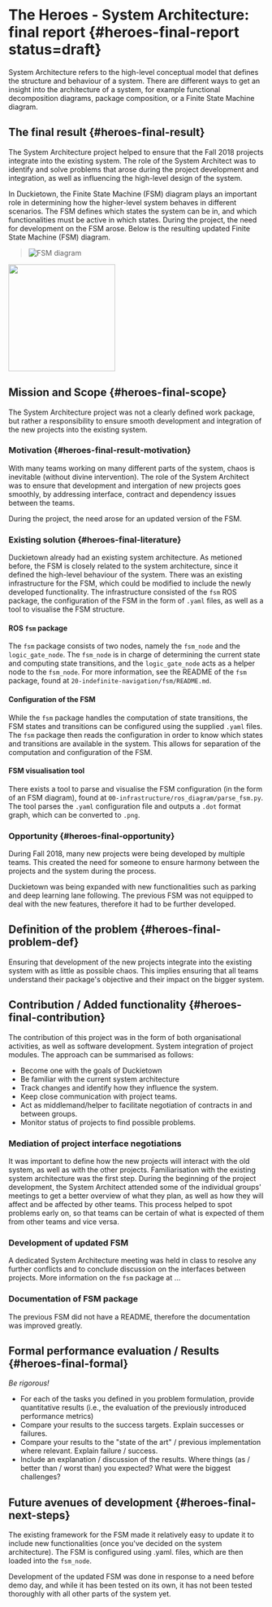 #  The Heroes - System Architecture: final report {#heroes-final-report status=draft}

<!--
General notes:
- REMEMBER to change the "heroes" in the chapter labels to your group label!
-->

System Architecture refers to the high-level conceptual model that defines the structure and behaviour of a system. There are different ways to get an insight into the architecture of a system, for example functional decomposition diagrams, package composition, or a Finite State Machine diagram.

## The final result {#heroes-final-result}
The System Architecture project helped to ensure that the Fall 2018 projects integrate into the existing system. The role of the System Architect was to identify and solve problems that arose during the project development and integration, as well as influencing the high-level design of the system.

In Duckietown, the Finite State Machine (FSM) diagram plays an important role in determining how the higher-level system behaves in different scenarios. The FSM defines which states the system can be in, and which functionalities must be active in which states. During the project, the need for development on the FSM arose. Below is the resulting updated Finite State Machine (FSM) diagram.

>![FSM diagram](fsm_default.png)

<div figure-id="fig:fsm-diagram" figure-caption="The Finite State Machine">
     <img src="fsm_default.png" style='width: 15em'/>
</div>

## Mission and Scope {#heroes-final-scope}

The System Architecture project was not a clearly defined work package, but rather a responsibility to ensure smooth development and integration of the new projects into the existing system.

### Motivation {#heroes-final-result-motivation}

With many teams working on many different parts of the system, chaos is inevitable (without divine intervention). The role of the System Architect was to ensure that development and intergation of new projects goes smoothly, by addressing interface, contract and dependency issues between the teams.

During the project, the need arose for an updated version of the FSM.

### Existing solution {#heroes-final-literature}

Duckietown already had an existing system architecture. As metioned before, the FSM is closely related to the system architecture, since it defined the high-level behaviour of the system. There was an existing infrastructure for the FSM, which could be modified to include the newly developed functionality. The infrastructure consisted of the `fsm` ROS package, the configuration of the FSM in the form of `.yaml` files, as well as a tool to visualise the FSM structure.

#### ROS `fsm` package
The `fsm` package consists of two nodes, namely the `fsm_node` and the `logic_gate_node`. The `fsm_node` is in charge of determining the current state and computing state transitions, and the `logic_gate_node` acts as a helper node to the `fsm_node`. For more information, see the README of the `fsm` package, found at `20-indefinite-navigation/fsm/README.md`.

#### Configuration of the FSM
While the `fsm` package handles the computation of state transitions, the FSM states and transitions can be configured using the supplied `.yaml` files. The `fsm` package then reads the configuration in order to know which states and transitions are available in the system. This allows for separation of the computation and configuration of the FSM.

#### FSM visualisation tool
There exists a tool to parse and visualise the FSM configuration (in the form of an FSM diagram), found at `00-infrastructure/ros_diagram/parse_fsm.py`. The tool parses the `.yaml` configuration file and outputs a `.dot` format graph, which can be converted to `.png`.

### Opportunity {#heroes-final-opportunity}

During Fall 2018, many new projects were being developed by multiple teams. This created the need for someone to ensure harmony between the projects and the system during the process.

Duckietown was being expanded with new functionalities such as parking and deep learning lane following. The previous FSM was not equipped to deal with the new features, therefore it had to be further developed.

## Definition of the problem {#heroes-final-problem-def}

Ensuring that development of the new projects integrate into the existing system with as little as possible chaos. This implies ensuring that all teams understand their package's objective and their impact on the bigger system.

## Contribution / Added functionality {#heroes-final-contribution}

The contribution of this project was in the form of both organisational activities, as well as software development. System integration of project modules. The approach can be summarised as follows:

* Become one with the goals of Duckietown
* Be familiar with the current system architecture
* Track changes and identify how they influence the system.
* Keep close communication with project teams.
* Act as middlemand/helper to facilitate negotiation of contracts in and between groups.
* Monitor status of projects to find possible problems.

### Mediation of project interface negotiations
It was important to define how the new projects will interact with the old system, as well as with the other projects. Familiarisation with the existing system architecture was the first step. During the beginning of the project development, the System Architect attended some of the individual groups' meetings to get a better overview of what they plan, as well as how they will affect and be affected by other teams. This process helped to spot problems early on, so that teams can be certain of what is expected of them from other teams and vice versa.

### Development of updated FSM
A dedicated System Architecture meeting was held in class to resolve any further conflicts and to conclude discussion on the interfaces between projects. More information on the `fsm` package at ...

### Documentation of FSM package
The previous FSM did not have a README, therefore the documentation was improved greatly.

## Formal performance evaluation / Results {#heroes-final-formal}

_Be rigorous!_

- For each of the tasks you defined in you problem formulation, provide quantitative results (i.e., the evaluation of the previously introduced performance metrics)
- Compare your results to the success targets. Explain successes or failures.
- Compare your results to the "state of the art" / previous implementation where relevant. Explain failure / success.
- Include an explanation / discussion of the results. Where things (as / better than / worst than) you expected? What were the biggest challenges?

## Future avenues of development {#heroes-final-next-steps}

The existing framework for the FSM made it relatively easy to update it to include new functionalities (once you've decided on the system architecture). The FSM is configured using .yaml. files, which are then loaded into the `fsm_node`.

Development of the updated FSM was done in response to a need before demo day, and while it has been tested on its own, it has not been tested thoroughly with all other parts of the system yet.
